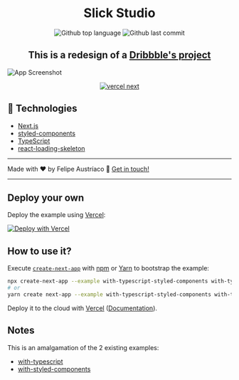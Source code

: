 <h1 align="center">Slick Studio</h1>

<p align="center">
  <img alt="Github top language" src="https://img.shields.io/github/languages/top/w1redl4in/dt-money" />
  <img alt="Github last commit" src="https://img.shields.io/github/last-commit/w1redl4in/dt-money" />
</p>

<h2 align="center">This is a redesign of a <a href="https://dribbble.com/shots/15374609-Admin-Panel-UI">Dribbble's project</a></h2>

![App Screenshot](https://cdn.discordapp.com/attachments/263762535763673089/826241488996270130/8I6PkEb0gjiAAAAAElFTkSuQmCC.png)

<p align="center">
  <a href="https://slick-studio-4fmbfszjc-w1redl4in.vercel.app/" target="_blank">
    <img alt="vercel next" src="https://res.cloudinary.com/practicaldev/image/fetch/s--DWovAEyS--/c_imagga_scale,f_auto,fl_progressive,h_420,q_auto,w_1000/https://dev-to-uploads.s3.amazonaws.com/i/lr4rm1p2pcezmxqs5dqk.png">
  </a>
</p>

## :rocket: Technologies

- [Next.js](https://nextjs.org/)
- [styled-components](https://styled-components.com/)
- [TypeScript](https://www.typescriptlang.org/)
- [react-loading-skeleton](https://www.npmjs.com/package/react-loading-skeleton)

---

Made with ♥ by Felipe Austríaco :wave: [Get in touch!](https://felipeaustriaco.dev/)

---

## Deploy your own

Deploy the example using [Vercel](https://vercel.com?utm_source=github&utm_medium=readme&utm_campaign=next-example):

[![Deploy with Vercel](https://vercel.com/button)](https://vercel.com/new/git/external?repository-url=https://github.com/vercel/next.js/tree/canary/examples/with-typescript-styled-components&project-name=with-typescript-styled-components&repository-name=with-typescript-styled-components)

## How to use it?

Execute [`create-next-app`](https://github.com/vercel/next.js/tree/canary/packages/create-next-app) with [npm](https://docs.npmjs.com/cli/init) or [Yarn](https://yarnpkg.com/lang/en/docs/cli/create/) to bootstrap the example:

```bash
npx create-next-app --example with-typescript-styled-components with-typescript-styled-components-app
# or
yarn create next-app --example with-typescript-styled-components with-typescript-styled-components-app
```

Deploy it to the cloud with [Vercel](https://vercel.com/new?utm_source=github&utm_medium=readme&utm_campaign=next-example) ([Documentation](https://nextjs.org/docs/deployment)).

## Notes

This is an amalgamation of the 2 existing examples:

- [with-typescript](https://github.com/vercel/next.js/tree/canary/examples/with-typescript)
- [with-styled-components](https://github.com/vercel/next.js/tree/canary/examples/with-styled-components)
